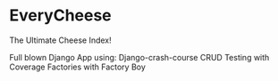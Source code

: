 EveryCheese
==============================

The Ultimate Cheese Index!

Full blown Django App using:
Django-crash-course
CRUD
Testing with Coverage
Factories with Factory Boy
